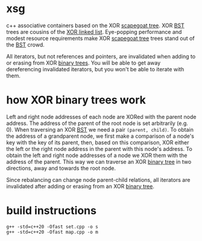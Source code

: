 # xsg
c++ associative containers based on the XOR [scapegoat tree](https://en.wikipedia.org/wiki/Scapegoat_tree). XOR [BST](https://en.wikipedia.org/wiki/Binary_search_tree) trees are cousins of the [XOR linked list](https://en.wikipedia.org/wiki/XOR_linked_list). Eye-popping performance and modest resource requirements make XOR [scapegoat tree](https://en.wikipedia.org/wiki/Scapegoat_tree) trees stand out of the [BST](https://en.wikipedia.org/wiki/Binary_search_tree) crowd.

All iterators, but not references and pointers, are invalidated when adding to or erasing from XOR [binary trees](https://en.wikipedia.org/wiki/Binary_tree). You will be able to get away dereferencing invalidated iterators, but you won't be able to iterate with them.

# how XOR binary trees work
Left and right node addresses of each node are XORed with the parent node address. The address of the parent of the root node is set arbitrarily (e.g. 0). When traversing an XOR [BST](https://en.wikipedia.org/wiki/Binary_search_tree) we need a pair `(parent, child)`. To obtain the address of a grandparent node, we first make a comparison of a node's key with the key of its parent, then, based on this comparison, XOR either the left or the right node address in the parent with this node's address. To obtain the left and right node addresses of a node we XOR them with the address of the parent. This way we can traverse an XOR [binary tree](https://en.wikipedia.org/wiki/Binary_tree) in two directions, away and towards the root node.

Since rebalancing can change node parent-child relations, all iterators are invalidated after adding or erasing from an XOR [binary tree](https://en.wikipedia.org/wiki/Binary_tree).

# build instructions
    g++ -std=c++20 -Ofast set.cpp -o s
    g++ -std=c++20 -Ofast map.cpp -o m
